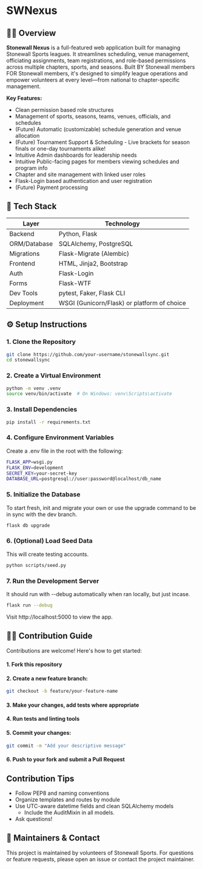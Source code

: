 # SWNexus

## 🏳️‍🌈 Overview

**Stonewall Nexus** is a full-featured web application built for managing Stonewall Sports leagues. It streamlines scheduling, venue management, officiating assignments, team registrations, and role-based permissions across multiple chapters, sports, and seasons. Built BY Stonewall members FOR Stonewall members, it's designed to simplify league operations and empower volunteers at every level—from national to chapter-specific management.

**Key Features:**
- Clean permission based role structures
- Management of sports, seasons, teams, venues, officials, and schedules
- (Future) Automatic (customizable) schedule generation and venue allocation
- (Future) Tournament Support & Scheduling - Live brackets for season finals or one-day tournaments alike!
- Intuitive Admin dashboards for leadership needs
- Intuitive Public-facing pages for members viewing schedules and program info
- Chapter and site management with linked user roles
- Flask-Login based authentication and user registration
- (Future) Payment processing

## 🧰 Tech Stack

| Layer        | Technology                                  |
|--------------|---------------------------------------------|
| Backend      | Python, Flask                               |
| ORM/Database | SQLAlchemy, PostgreSQL                      |
| Migrations   | Flask-Migrate (Alembic)                     |
| Frontend     | HTML, Jinja2, Bootstrap                     |
| Auth         | Flask-Login                                 |
| Forms        | Flask-WTF                                   |
| Dev Tools    | pytest, Faker, Flask CLI                    |
| Deployment   | WSGI (Gunicorn/Flask) or platform of choice |

## ⚙️ Setup Instructions

### 1. Clone the Repository

```bash
git clone https://github.com/your-username/stonewallsync.git
cd stonewallsync
```

### 2. Create a Virtual Environment
```bash
python -m venv .venv
source venv/bin/activate  # On Windows: venv\Scripts\activate
```

### 3. Install Dependencies
```bash
pip install -r requirements.txt
```

### 4. Configure Environment Variables
Create a .env file in the root with the following:
```bash
FLASK_APP=wsgi.py
FLASK_ENV=development
SECRET_KEY=your-secret-key
DATABASE_URL=postgresql://user:password@localhost/db_name

```

### 5. Initialize the Database
To start fresh, init and migrate your own or use the upgrade command to be in sync with the dev branch.
```bash
flask db upgrade
```

### 6. (Optional) Load Seed Data
This will create testing accounts.
```bash
python scripts/seed.py
```

### 7. Run the Development Server
It should run with --debug automatically when ran locally, but just incase.
```bash
flask run --debug
```
Visit http://localhost:5000 to view the app.


## 🧑‍💻 Contribution Guide
Contributions are welcome! Here's how to get started:

#### 1. Fork this repository

#### 2. Create a new feature branch:
```bash
git checkout -b feature/your-feature-name
```

#### 3. Make your changes, add tests where appropriate

#### 4. Run tests and linting tools

#### 5. Commit your changes:
```bash
git commit -m "Add your descriptive message"
```

#### 6. Push to your fork and submit a Pull Request

## Contribution Tips
- Follow PEP8 and naming conventions
- Organize templates and routes by module
- Use UTC-aware datetime fields and clean SQLAlchemy models
  - Include the AuditMixin in all models.
- Ask questions!

## 🧠 Maintainers & Contact
This project is maintained by volunteers of Stonewall Sports.
For questions or feature requests, please open an issue or contact the project maintainer.